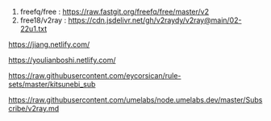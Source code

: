 1. freefq/free : https://raw.fastgit.org/freefq/free/master/v2
2. free18/v2ray : https://cdn.jsdelivr.net/gh/v2raydy/v2ray@main/02-22u1.txt

https://jiang.netlify.com/

https://youlianboshi.netlify.com/

https://raw.githubusercontent.com/eycorsican/rule-sets/master/kitsunebi_sub

https://raw.githubusercontent.com/umelabs/node.umelabs.dev/master/Subscribe/v2ray.md
